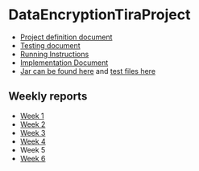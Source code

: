 # DataEncryptionTiraProject  

* [Project definition document](https://github.com/jjjjm/DataEncryptionTiraProject/blob/master/documentation/definition_document.md)  
* [Testing document](https://github.com/jjjjm/DataEncryptionTiraProject/blob/master/documentation/testing_document.md)  
* [Running Instructions](https://github.com/jjjjm/DataEncryptionTiraProject/blob/master/documentation/running_instructions.md)  
* [Implementation Document](https://github.com/jjjjm/DataEncryptionTiraProject/blob/master/documentation/implementation_document.md)
* [Jar can be found here](https://github.com/jjjjm/DataEncryptionTiraProject/releases/tag/final) and [test files here](https://github.com/jjjjm/DataEncryptionTiraProject/tree/master/documentation/testfiles)
## Weekly reports
* [Week 1](https://github.com/jjjjm/DataEncryptionTiraProject/blob/master/documentation/week1_report.md)  
* [Week 2](https://github.com/jjjjm/DataEncryptionTiraProject/blob/master/documentation/week2_report.md)  
* [Week 3](https://github.com/jjjjm/DataEncryptionTiraProject/blob/master/documentation/week3_report.md)  
* [Week 4](https://github.com/jjjjm/DataEncryptionTiraProject/blob/master/documentation/week4_report.md)  
* Week 5
* [Week 6](https://github.com/jjjjm/DataEncryptionTiraProject/blob/master/documentation/week6_report.md)  
